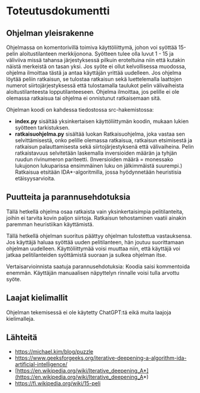 # Toteutusdokumentti

## Ohjelman yleisrakenne

Ohjelmassa on komentorivillä toimiva käyttöliittymä, johon voi syöttää 15-pelin aloitustilanteen merkkijonona. Syötteen tulee olla luvut 1 - 15 ja väliviiva missä tahansa järjestyksessä pilkuin eroteltuina niin että kutakin näistä merkeistä on tasan yksi. Jos syöte ei ollut kelvollisessa muodossa, ohjelma ilmoittaa tästä ja antaa käyttäjän yrittää uudelleen. Jos ohjelma löytää peliin ratkaisun, se tulostaa ratkaisun sekä luettelemalla laattojen numerot siirtojärjestyksessä että tulostamalla taulukot pelin välivaiheista aloitustilanteesta lopputilanteeseen. Ohjelma ilmoittaa, jos pelille ei ole olemassa ratkaisua tai ohjelma ei onnistunut ratkaisemaan sitä.

Ohjelman koodi on kahdessa tiedostossa src-hakemistossa:

- **index.py** sisältää yksinkertaisen käyttöliittymän koodin, mukaan lukien syötteen tarkistuksen.
- **ratkaisuohjelma.py** sisältää luokan Ratkaisuohjelma, joka vastaa sen selvittämisestä, onko pelille olemassa ratkaisua, ratkaisun etsimisestä ja ratkaisun palauttamisesta sekä siirtojärjestyksenä että välivaiheina. Pelin ratkaistavuus selvitetään laskemalla inversioiden määrän ja tyhjän ruudun rivinumeron pariteetti. (Inversioiden määrä = monessako lukujonon lukuparissa ensimmäinen luku on jälkimmäistä suurempi.) Ratkaisua etsitään IDA*-algoritmilla, jossa hyödynnetään heuristisia etäisyysarvioita.

## Puutteita ja parannusehdotuksia

Tällä hetkellä ohjelma osaa ratkaista vain yksinkertaisimpia pelitilanteita, joihin ei tarvita kovin paljon siirtoja. Ratkaisun tehostaminen vaatii ainakin paremman heuristiikan käyttämistä.

Tällä hetkellä ohjelman suoritus päättyy ohjelman tulostettua vastauksensa. Jos käyttäjä haluaa syöttää uuden pelitilanteen, hän joutuu suorittamaan ohjelman uudelleen. Käyttöliittymää voisi muuttaa niin, että käyttäjä voi jatkaa pelitilanteiden syöttämistä suoraan ja sulkea ohjelman itse.

Vertaisarvioinnista saatuja parannusehdotuksia: Koodia saisi kommentoida enemmän. Käyttäjän manuaalisen näpyttelyn rinnalle voisi tulla arvottu syöte.

## Laajat kielimallit

Ohjelman tekemisessä ei ole käytetty ChatGPT:tä eikä muita laajoja kielimalleja.

## Lähteitä

- https://michael.kim/blog/puzzle
- https://www.geeksforgeeks.org/iterative-deepening-a-algorithm-ida-artificial-intelligence/
- [https://en.wikipedia.org/wiki/Iterative_deepening_A*](https://en.wikipedia.org/wiki/Iterative_deepening_A*)
- https://fi.wikipedia.org/wiki/15-peli
